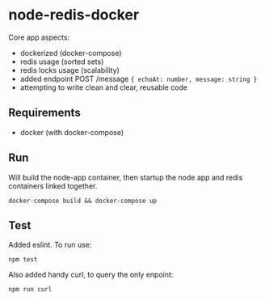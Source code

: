 # node-redis-docker
Core app aspects:
- dockerized (docker-compose)
- redis usage (sorted sets)
- redis locks usage (scalability)
- added endpoint POST /message `{ echoAt: number, message: string }`
- attempting to write clean and clear, reusable code

## Requirements

* docker (with docker-compose)

## Run

Will build the node-app container, then startup the node app and redis containers linked together.

```
docker-compose build && docker-compose up
```

## Test
Added eslint. To run use:
```
npm test
```

Also added handy curl, to query the only enpoint:
```
npm run curl
```
